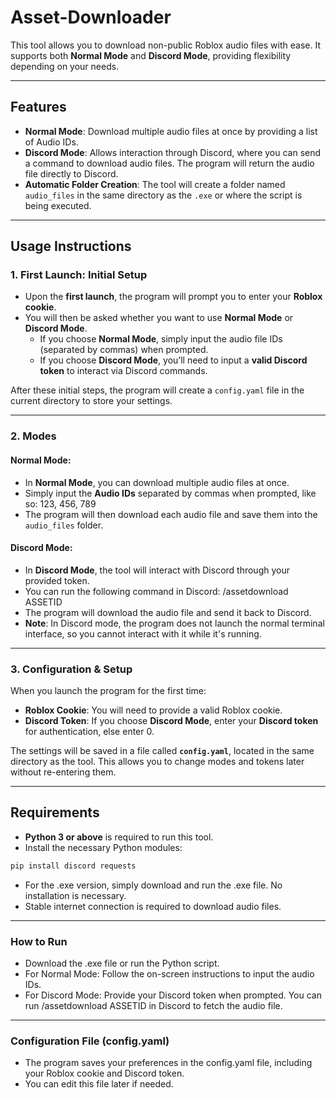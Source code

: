 # Asset-Downloader

This tool allows you to download non-public Roblox audio files with ease. It supports both **Normal Mode** and **Discord Mode**, providing flexibility depending on your needs.

---

## **Features**

- **Normal Mode**: Download multiple audio files at once by providing a list of Audio IDs.
- **Discord Mode**: Allows interaction through Discord, where you can send a command to download audio files. The program will return the audio file directly to Discord.
- **Automatic Folder Creation**: The tool will create a folder named `audio_files` in the same directory as the `.exe` or where the script is being executed.

---

## **Usage Instructions**

### **1. First Launch: Initial Setup**

- Upon the **first launch**, the program will prompt you to enter your **Roblox cookie**.
- You will then be asked whether you want to use **Normal Mode** or **Discord Mode**.
  - If you choose **Normal Mode**, simply input the audio file IDs (separated by commas) when prompted.
  - If you choose **Discord Mode**, you’ll need to input a **valid Discord token** to interact via Discord commands.
  
After these initial steps, the program will create a `config.yaml` file in the current directory to store your settings.

---

### **2. Modes**

#### **Normal Mode**:  
- In **Normal Mode**, you can download multiple audio files at once.
- Simply input the **Audio IDs** separated by commas when prompted, like so: 123, 456, 789
- The program will then download each audio file and save them into the `audio_files` folder.

#### **Discord Mode**:  
- In **Discord Mode**, the tool will interact with Discord through your provided token.
- You can run the following command in Discord: /assetdownload ASSETID
- The program will download the audio file and send it back to Discord.
- **Note**: In Discord mode, the program does not launch the normal terminal interface, so you cannot interact with it while it's running.

---

### **3. Configuration & Setup**

When you launch the program for the first time:

- **Roblox Cookie**: You will need to provide a valid Roblox cookie.
- **Discord Token**: If you choose **Discord Mode**, enter your **Discord token** for authentication, else enter 0.

The settings will be saved in a file called **`config.yaml`**, located in the same directory as the tool. This allows you to change modes and tokens later without re-entering them.

---

## **Requirements**

- **Python 3 or above** is required to run this tool.
- Install the necessary Python modules:
```bash
pip install discord requests
```
- For the .exe version, simply download and run the .exe file. No installation is necessary.
- Stable internet connection is required to download audio files.

---

### **How to Run**

- Download the .exe file or run the Python script.
- For Normal Mode: Follow the on-screen instructions to input the audio IDs.
- For Discord Mode: Provide your Discord token when prompted. You can run /assetdownload ASSETID in Discord to fetch the audio file.

---

### **Configuration File (config.yaml)**

- The program saves your preferences in the config.yaml file, including your Roblox cookie and Discord token. 
- You can edit this file later if needed.
